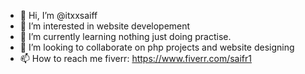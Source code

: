 - 👋 Hi, I’m @itxxsaiff
- 👀 I’m interested in website developement
- 🌱 I’m currently learning nothing just doing practise.
- 💞️ I’m looking to collaborate on php projects and website designing
- 📫 How to reach me fiverr: https://www.fiverr.com/saifr1

<!---
itxxsaiff/itxxsaiff is a ✨ special ✨ repository because its `README.md` (this file) appears on your GitHub profile.
You can click the Preview link to take a look at your changes.
--->
